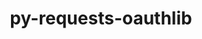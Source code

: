 ---
title: "py-requests-oauthlib"
layout: cache
categories: [package, develop]
meta: {"versions": ["1.3.1"], "compilers": ["apple-clang@=15.0.0", "gcc@=11.3.0", "gcc@=11.4.0"], "oss": ["ubuntu20.04", "ubuntu22.04", "ventura"], "platforms": ["darwin", "linux"], "targets": ["aarch64", "neoverse_v1", "neoverse_v2", "x86_64_v3"], "stacks": ["e4s", "e4s-neoverse-v2", "e4s-neoverse_v1", "ml-darwin-aarch64-mps", "ml-linux-x86_64-cpu", "ml-linux-x86_64-cuda", "ml-linux-x86_64-rocm", "root"], "num_specs": 17, "num_specs_by_stack": {"root": 17, "ml-darwin-aarch64-mps": 3, "e4s-neoverse_v1": 2, "e4s": 2, "e4s-neoverse-v2": 2, "ml-linux-x86_64-cuda": 8, "ml-linux-x86_64-cpu": 8, "ml-linux-x86_64-rocm": 8}}
spec_details: [{"hash": "3l74bbdmucwpugsm2g7eosbplkrmmyca", "compiler": "apple-clang@=15.0.0", "versions": ["1.3.1"], "os": "ventura", "platform": "darwin", "target": "aarch64", "variants": ["build_system=python_pip"], "stacks": ["root", "ml-darwin-aarch64-mps"], "size": "-", "tarball": "https://binaries.spack.io/develop/build_cache/darwin-ventura-aarch64/apple-clang-15.0.0/py-requests-oauthlib-1.3.1/darwin-ventura-aarch64-apple-clang-15.0.0-py-requests-oauthlib-1.3.1-3l74bbdmucwpugsm2g7eosbplkrmmyca.spack"}, {"hash": "52zecsrlsf2o72pcjgm45n4cydfb6s7m", "compiler": "apple-clang@=15.0.0", "versions": ["1.3.1"], "os": "ventura", "platform": "darwin", "target": "aarch64", "variants": ["build_system=python_pip"], "stacks": ["root", "ml-darwin-aarch64-mps"], "size": "-", "tarball": "https://binaries.spack.io/develop/build_cache/darwin-ventura-aarch64/apple-clang-15.0.0/py-requests-oauthlib-1.3.1/darwin-ventura-aarch64-apple-clang-15.0.0-py-requests-oauthlib-1.3.1-52zecsrlsf2o72pcjgm45n4cydfb6s7m.spack"}, {"hash": "p7cg66bbhoq3lzztvc7da2zcf4upn3l2", "compiler": "apple-clang@=15.0.0", "versions": ["1.3.1"], "os": "ventura", "platform": "darwin", "target": "aarch64", "variants": ["build_system=python_pip"], "stacks": ["root", "ml-darwin-aarch64-mps"], "size": "-", "tarball": "https://binaries.spack.io/develop/build_cache/darwin-ventura-aarch64/apple-clang-15.0.0/py-requests-oauthlib-1.3.1/darwin-ventura-aarch64-apple-clang-15.0.0-py-requests-oauthlib-1.3.1-p7cg66bbhoq3lzztvc7da2zcf4upn3l2.spack"}, {"hash": "irgrgm27tjjq7wtlu5dvdy6wnxtaurzh", "compiler": "gcc@=11.4.0", "versions": ["1.3.1"], "os": "ubuntu20.04", "platform": "linux", "target": "neoverse_v1", "variants": ["build_system=python_pip"], "stacks": ["root", "e4s-neoverse_v1"], "size": "-", "tarball": "https://binaries.spack.io/develop/build_cache/linux-ubuntu20.04-neoverse_v1/gcc-11.4.0/py-requests-oauthlib-1.3.1/linux-ubuntu20.04-neoverse_v1-gcc-11.4.0-py-requests-oauthlib-1.3.1-irgrgm27tjjq7wtlu5dvdy6wnxtaurzh.spack"}, {"hash": "hu2v2prlhy7a2cumldeyuyqeeb7qmd4s", "compiler": "gcc@=11.4.0", "versions": ["1.3.1"], "os": "ubuntu20.04", "platform": "linux", "target": "neoverse_v1", "variants": ["build_system=python_pip"], "stacks": ["root", "e4s-neoverse_v1"], "size": "-", "tarball": "https://binaries.spack.io/develop/build_cache/linux-ubuntu20.04-neoverse_v1/gcc-11.4.0/py-requests-oauthlib-1.3.1/linux-ubuntu20.04-neoverse_v1-gcc-11.4.0-py-requests-oauthlib-1.3.1-hu2v2prlhy7a2cumldeyuyqeeb7qmd4s.spack"}, {"hash": "octlrmoobyp3vseidiyfom2imyg54ov3", "compiler": "gcc@=11.4.0", "versions": ["1.3.1"], "os": "ubuntu20.04", "platform": "linux", "target": "x86_64_v3", "variants": ["build_system=python_pip"], "stacks": ["root", "e4s"], "size": "-", "tarball": "https://binaries.spack.io/develop/build_cache/linux-ubuntu20.04-x86_64_v3/gcc-11.4.0/py-requests-oauthlib-1.3.1/linux-ubuntu20.04-x86_64_v3-gcc-11.4.0-py-requests-oauthlib-1.3.1-octlrmoobyp3vseidiyfom2imyg54ov3.spack"}, {"hash": "ogfrqef2xpkvyux3mardfl6rpcoks3rn", "compiler": "gcc@=11.4.0", "versions": ["1.3.1"], "os": "ubuntu20.04", "platform": "linux", "target": "x86_64_v3", "variants": ["build_system=python_pip"], "stacks": ["root", "e4s"], "size": "-", "tarball": "https://binaries.spack.io/develop/build_cache/linux-ubuntu20.04-x86_64_v3/gcc-11.4.0/py-requests-oauthlib-1.3.1/linux-ubuntu20.04-x86_64_v3-gcc-11.4.0-py-requests-oauthlib-1.3.1-ogfrqef2xpkvyux3mardfl6rpcoks3rn.spack"}, {"hash": "duihb6xkspo7zn52kh3weavdtfzwus4h", "compiler": "gcc@=11.4.0", "versions": ["1.3.1"], "os": "ubuntu22.04", "platform": "linux", "target": "neoverse_v2", "variants": ["build_system=python_pip"], "stacks": ["root", "e4s-neoverse-v2"], "size": "-", "tarball": "https://binaries.spack.io/develop/build_cache/linux-ubuntu22.04-neoverse_v2/gcc-11.4.0/py-requests-oauthlib-1.3.1/linux-ubuntu22.04-neoverse_v2-gcc-11.4.0-py-requests-oauthlib-1.3.1-duihb6xkspo7zn52kh3weavdtfzwus4h.spack"}, {"hash": "4wtjnfrmlfr427eyraxrxfp27bll7mqs", "compiler": "gcc@=11.4.0", "versions": ["1.3.1"], "os": "ubuntu22.04", "platform": "linux", "target": "neoverse_v2", "variants": ["build_system=python_pip"], "stacks": ["root", "e4s-neoverse-v2"], "size": "-", "tarball": "https://binaries.spack.io/develop/build_cache/linux-ubuntu22.04-neoverse_v2/gcc-11.4.0/py-requests-oauthlib-1.3.1/linux-ubuntu22.04-neoverse_v2-gcc-11.4.0-py-requests-oauthlib-1.3.1-4wtjnfrmlfr427eyraxrxfp27bll7mqs.spack"}, {"hash": "i5tuoknj7to5xwirridrlhcximpejv6n", "compiler": "gcc@=11.3.0", "versions": ["1.3.1"], "os": "ubuntu22.04", "platform": "linux", "target": "x86_64_v3", "variants": ["build_system=python_pip"], "stacks": ["root", "ml-linux-x86_64-cuda", "ml-linux-x86_64-cpu", "ml-linux-x86_64-rocm"], "size": "-", "tarball": "https://binaries.spack.io/develop/build_cache/linux-ubuntu22.04-x86_64_v3/gcc-11.3.0/py-requests-oauthlib-1.3.1/linux-ubuntu22.04-x86_64_v3-gcc-11.3.0-py-requests-oauthlib-1.3.1-i5tuoknj7to5xwirridrlhcximpejv6n.spack"}, {"hash": "6mmg6zsjlliemr5nvvlof2y5euwosdgb", "compiler": "gcc@=11.3.0", "versions": ["1.3.1"], "os": "ubuntu22.04", "platform": "linux", "target": "x86_64_v3", "variants": ["build_system=python_pip"], "stacks": ["root", "ml-linux-x86_64-cuda", "ml-linux-x86_64-cpu", "ml-linux-x86_64-rocm"], "size": "-", "tarball": "https://binaries.spack.io/develop/build_cache/linux-ubuntu22.04-x86_64_v3/gcc-11.3.0/py-requests-oauthlib-1.3.1/linux-ubuntu22.04-x86_64_v3-gcc-11.3.0-py-requests-oauthlib-1.3.1-6mmg6zsjlliemr5nvvlof2y5euwosdgb.spack"}, {"hash": "kss2rpaaydbmiwktlavev3aqfz53ukp4", "compiler": "gcc@=11.4.0", "versions": ["1.3.1"], "os": "ubuntu22.04", "platform": "linux", "target": "x86_64_v3", "variants": ["build_system=python_pip"], "stacks": ["root", "ml-linux-x86_64-cuda", "ml-linux-x86_64-cpu", "ml-linux-x86_64-rocm"], "size": "-", "tarball": "https://binaries.spack.io/develop/build_cache/linux-ubuntu22.04-x86_64_v3/gcc-11.4.0/py-requests-oauthlib-1.3.1/linux-ubuntu22.04-x86_64_v3-gcc-11.4.0-py-requests-oauthlib-1.3.1-kss2rpaaydbmiwktlavev3aqfz53ukp4.spack"}, {"hash": "td576nr3fptu2suyhsawcosno6on6j5o", "compiler": "gcc@=11.4.0", "versions": ["1.3.1"], "os": "ubuntu22.04", "platform": "linux", "target": "x86_64_v3", "variants": ["build_system=python_pip"], "stacks": ["root", "ml-linux-x86_64-cuda", "ml-linux-x86_64-cpu", "ml-linux-x86_64-rocm"], "size": "-", "tarball": "https://binaries.spack.io/develop/build_cache/linux-ubuntu22.04-x86_64_v3/gcc-11.4.0/py-requests-oauthlib-1.3.1/linux-ubuntu22.04-x86_64_v3-gcc-11.4.0-py-requests-oauthlib-1.3.1-td576nr3fptu2suyhsawcosno6on6j5o.spack"}, {"hash": "zbou4um2e4waf57ylbc5qz24ciissn54", "compiler": "gcc@=11.4.0", "versions": ["1.3.1"], "os": "ubuntu22.04", "platform": "linux", "target": "x86_64_v3", "variants": ["build_system=python_pip"], "stacks": ["root", "ml-linux-x86_64-cuda", "ml-linux-x86_64-cpu", "ml-linux-x86_64-rocm"], "size": "-", "tarball": "https://binaries.spack.io/develop/build_cache/linux-ubuntu22.04-x86_64_v3/gcc-11.4.0/py-requests-oauthlib-1.3.1/linux-ubuntu22.04-x86_64_v3-gcc-11.4.0-py-requests-oauthlib-1.3.1-zbou4um2e4waf57ylbc5qz24ciissn54.spack"}, {"hash": "5dj3hwxluch4fdq3r5ct66farfyev5pb", "compiler": "gcc@=11.4.0", "versions": ["1.3.1"], "os": "ubuntu22.04", "platform": "linux", "target": "x86_64_v3", "variants": ["build_system=python_pip"], "stacks": ["root", "ml-linux-x86_64-cuda", "ml-linux-x86_64-cpu", "ml-linux-x86_64-rocm"], "size": "-", "tarball": "https://binaries.spack.io/develop/build_cache/linux-ubuntu22.04-x86_64_v3/gcc-11.4.0/py-requests-oauthlib-1.3.1/linux-ubuntu22.04-x86_64_v3-gcc-11.4.0-py-requests-oauthlib-1.3.1-5dj3hwxluch4fdq3r5ct66farfyev5pb.spack"}, {"hash": "pzmdpe35mzpni6h5semsbfeo7ggpizmd", "compiler": "gcc@=11.4.0", "versions": ["1.3.1"], "os": "ubuntu22.04", "platform": "linux", "target": "x86_64_v3", "variants": ["build_system=python_pip"], "stacks": ["root", "ml-linux-x86_64-cuda", "ml-linux-x86_64-cpu", "ml-linux-x86_64-rocm"], "size": "-", "tarball": "https://binaries.spack.io/develop/build_cache/linux-ubuntu22.04-x86_64_v3/gcc-11.4.0/py-requests-oauthlib-1.3.1/linux-ubuntu22.04-x86_64_v3-gcc-11.4.0-py-requests-oauthlib-1.3.1-pzmdpe35mzpni6h5semsbfeo7ggpizmd.spack"}, {"hash": "dx77cxpehmu2oxgvwi57vqiilfklsczc", "compiler": "gcc@=11.4.0", "versions": ["1.3.1"], "os": "ubuntu22.04", "platform": "linux", "target": "x86_64_v3", "variants": ["build_system=python_pip"], "stacks": ["root", "ml-linux-x86_64-cuda", "ml-linux-x86_64-cpu", "ml-linux-x86_64-rocm"], "size": "-", "tarball": "https://binaries.spack.io/develop/build_cache/linux-ubuntu22.04-x86_64_v3/gcc-11.4.0/py-requests-oauthlib-1.3.1/linux-ubuntu22.04-x86_64_v3-gcc-11.4.0-py-requests-oauthlib-1.3.1-dx77cxpehmu2oxgvwi57vqiilfklsczc.spack"}]
---